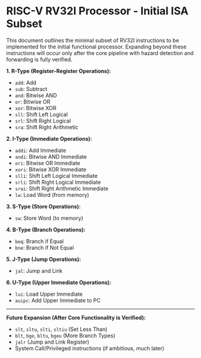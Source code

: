 # RISC-V RV32I Processor - Initial ISA Subset

This document outlines the minimal subset of RV32I instructions to be implemented for the initial functional processor. Expanding beyond these instructions will occur only after the core pipeline with hazard detection and forwarding is fully verified.

**1. R-Type (Register-Register Operations):**
* `add`: Add
* `sub`: Subtract
* `and`: Bitwise AND
* `or`: Bitwise OR
* `xor`: Bitwise XOR
* `sll`: Shift Left Logical
* `srl`: Shift Right Logical
* `sra`: Shift Right Arithmetic

**2. I-Type (Immediate Operations):**
* `addi`: Add Immediate
* `andi`: Bitwise AND Immediate
* `ori`: Bitwise OR Immediate
* `xori`: Bitwise XOR Immediate
* `slli`: Shift Left Logical Immediate
* `srli`: Shift Right Logical Immediate
* `srai`: Shift Right Arithmetic Immediate
* `lw`: Load Word (from memory)

**3. S-Type (Store Operations):**
* `sw`: Store Word (to memory)

**4. B-Type (Branch Operations):**
* `beq`: Branch if Equal
* `bne`: Branch if Not Equal

**5. J-Type (Jump Operations):**
* `jal`: Jump and Link

**6. U-Type (Upper Immediate Operations):**
* `lui`: Load Upper Immediate
* `auipc`: Add Upper Immediate to PC

---
**Future Expansion (After Core Functionality is Verified):**
* `slt`, `sltu`, `slti`, `sltiu` (Set Less Than)
* `blt`, `bge`, `bltu`, `bgeu` (More Branch Types)
* `jalr` (Jump and Link Register)
* System Call/Privileged instructions (if ambitious, much later)
